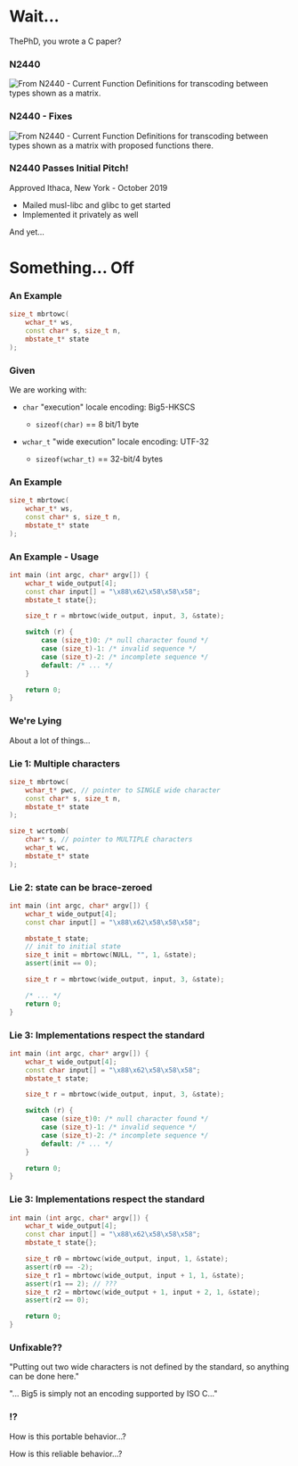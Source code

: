 # Wait...

ThePhD, you wrote a C paper?


### N2440

![From N2440 - Current Function Definitions for transcoding between types shown as a matrix.](resources/C%20-%20current%20functions.png)


### N2440 - Fixes

![From N2440 - Current Function Definitions for transcoding between types shown as a matrix with proposed functions there.](resources/C%20-%20proposed%20functions.png)


### N2440 Passes Initial Pitch!

Approved Ithaca, New York - October 2019

- Mailed musl-libc and glibc to get started
- Implemented it privately as well

And yet...




# Something... Off


### An Example

```cpp
size_t mbrtowc(
	wchar_t* ws,
	const char* s, size_t n,
	mbstate_t* state
);
```


### Given

We are working with:

- `char` "execution" locale encoding: Big5-HKSCS
	- `sizeof(char)` == 8 bit/1 byte

- `wchar_t` "wide execution" locale encoding: UTF-32
	- `sizeof(wchar_t)` == 32-bit/4 bytes


### An Example

```cpp
size_t mbrtowc(
	wchar_t* ws,
	const char* s, size_t n,
	mbstate_t* state
);
```



### An Example - Usage

```cpp
int main (int argc, char* argv[]) {
	wchar_t wide_output[4];
	const char input[] = "\x88\x62\x58\x58\x58";
	mbstate_t state{};

	size_t r = mbrtowc(wide_output, input, 3, &state);

	switch (r) {
		case (size_t)0: /* null character found */
		case (size_t)-1: /* invalid sequence */
		case (size_t)-2: /* incomplete sequence */
		default: /* ... */
	}

	return 0;
}
```


### We're Lying

About a lot of things...


### Lie 1: Multiple characters

```cpp
size_t mbrtowc(
	wchar_t* pwc, // pointer to SINGLE wide character
	const char* s, size_t n,
	mbstate_t* state
);
```

```cpp
size_t wcrtomb(
	char* s, // pointer to MULTIPLE characters
	wchar_t wc,
	mbstate_t* state
);
```


### Lie 2: state can be brace-zeroed

```cpp
int main (int argc, char* argv[]) {
	wchar_t wide_output[4];
	const char input[] = "\x88\x62\x58\x58\x58";

	mbstate_t state;
	// init to initial state
	size_t init = mbrtowc(NULL, "", 1, &state);
	assert(init == 0);

	size_t r = mbrtowc(wide_output, input, 3, &state);

	/* ... */
	return 0;
}
```


### Lie 3: Implementations respect the standard

```cpp
int main (int argc, char* argv[]) {
	wchar_t wide_output[4];
	const char input[] = "\x88\x62\x58\x58\x58";
	mbstate_t state;

	size_t r = mbrtowc(wide_output, input, 3, &state);

	switch (r) {
		case (size_t)0: /* null character found */
		case (size_t)-1: /* invalid sequence */
		case (size_t)-2: /* incomplete sequence */
		default: /* ... */
	}

	return 0;
}
```


### Lie 3: Implementations respect the standard

```cpp
int main (int argc, char* argv[]) {
	wchar_t wide_output[4];
	const char input[] = "\x88\x62\x58\x58\x58";
	mbstate_t state{};

	size_t r0 = mbrtowc(wide_output, input, 1, &state);
	assert(r0 == -2);
	size_t r1 = mbrtowc(wide_output, input + 1, 1, &state);
	assert(r1 == 2); // ???
	size_t r2 = mbrtowc(wide_output + 1, input + 2, 1, &state);
	assert(r2 == 0);

	return 0;
}
```


### Unfixable??

"Putting out two wide characters is not defined by the standard, so anything can be done here."

"...  Big5 is simply not an encoding supported by ISO C..."


### ⁉

How is this portable behavior...?

How is this reliable behavior...?
